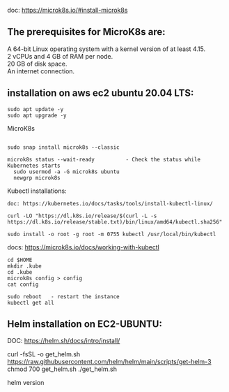 doc: https://microk8s.io/#install-microk8s  

The prerequisites for MicroK8s are:  
------------------------------- 

A 64-bit Linux operating system with a kernel version of at least 4.15.  
2 vCPUs and 4 GB of RAM per node.  
20 GB of disk space.  
An internet connection. 

installation on aws ec2 ubuntu 20.04 LTS:  
--------------------------
```
sudo apt update -y
sudo apt upgrade -y
```

MicroK8s
```

sudo snap install microk8s --classic

microk8s status --wait-ready          - Check the status while Kubernetes starts
  sudo usermod -a -G microk8s ubuntu
  newgrp microk8s
```
Kubectl installations:
```
doc: https://kubernetes.io/docs/tasks/tools/install-kubectl-linux/  

curl -LO "https://dl.k8s.io/release/$(curl -L -s https://dl.k8s.io/release/stable.txt)/bin/linux/amd64/kubectl.sha256"

sudo install -o root -g root -m 0755 kubectl /usr/local/bin/kubectl
```
docs: https://microk8s.io/docs/working-with-kubectl
```
cd $HOME
mkdir .kube
cd .kube
microk8s config > config
cat config

sudo reboot   - restart the instance
kubectl get all 
```

Helm installation on EC2-UBUNTU:
------------------------------
DOC: https://helm.sh/docs/intro/install/

curl -fsSL -o get_helm.sh https://raw.githubusercontent.com/helm/helm/main/scripts/get-helm-3
chmod 700 get_helm.sh
./get_helm.sh

helm version








